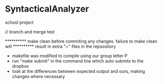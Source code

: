 # SyntacticalAnalyzer
school project

// branch and merge test

********** make clean before commiting any changes. failure to make clean will
********** result in extra "~" files in the repsository

- makefile was modified to compile using our group letter P
- run "make submit" in the command line which auto submits to 
  the dropbox
- look at the differences between expected output and ours, making changes 
  where necessary